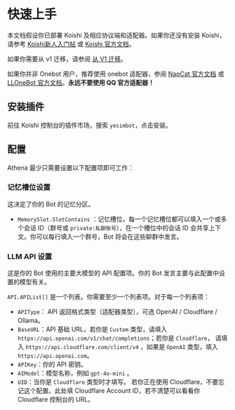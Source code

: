 
# 快速上手

本文档假设你已部署 Koishi 及相应协议端和适配器。如果你还没有安装 Koishi，请参考 [Koishi新人入门帖](https://forum.koishi.xyz/t/topic/556) 或 [Koishi 官方文档](https://koishi.chat/zh-CN/)。

如果你需要从 v1 迁移，请参阅 [从 V1 迁移](migrate-from-v1)。

如果你并非 Onebot 用户，推荐使用 onebot 适配器，参阅 [NapCat 官方文档](https://napneko.pages.dev/) 或 [LLOneBot 官方文档](https://llonebot.github.io/zh-CN/)。**永远不要使用 QQ 官方适配器！**

## 安装插件

前往 Koishi 控制台的插件市场，搜索 `yesimbot`，点击安装。

## 配置

Athena 最少只需要设置以下配置项即可工作：

### 记忆槽位设置

这决定了你的 Bot 的记忆分区。

- `MemorySlot.SlotContains` ：记忆槽位，每一个记忆槽位都可以填入一个或多个会话 ID（群号或 `private:私聊账号`），在一个槽位中的会话 ID 会共享上下文。你可以每行填入一个群号，Bot 将会在这些聊群中发言。

### LLM API 设置

这是你的 Bot 使用的主要大模型的 API 配置项。你的 Bot 发言主要与此配置中设置的模型有关。

`API.APIList[]` 是一个列表。你需要至少一个列表项。对于每一个列表项：

- `APIType`： API 返回格式类型（适配器类型），可选 OpenAI / Cloudflare / Ollama。
- `BaseURL`：API 基础 URL，若你是 `Custom` 类型，请填入 `https://api.openai.com/v1/chat/completions`；若你是 `Cloudflare`， 请填入 `https://api.cloudflare.com/client/v4` ，如果是 `OpenAI` 类型，填入 `https://api.openai.com`。
- `APIKey`：你的 API 密钥。
- `AIModel`：模型名称，例如 `gpt-4o-mini`          。
- `UID`：当你是 `Cloudflare` 类型时才填写。 若你正在使用 Cloudflare，不要忘记这个配置。此处填 Cloudflare Account ID，若不清楚可以看看你 Cloudflare 控制台的 URL。
<!--stackedit_data:
eyJoaXN0b3J5IjpbLTI5NTk4MDcxNV19
-->